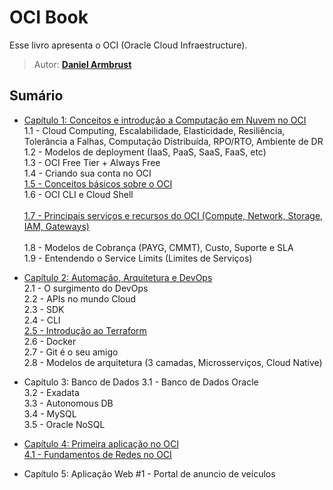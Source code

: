 # OCI Book

Esse livro apresenta o OCI (Oracle Cloud Infraestructure).

> Autor: **[Daniel Armbrust](https://github.com/daniel-armbrust)**

## Sumário

- [Capítulo 1: Conceitos e introdução a Computação em Nuvem no OCI](https://github.com/daniel-armbrust/oci-book/blob/main/chapter-1/README.md) <br>
    1.1 - Cloud Computing, Escalabilidade, Elasticidade, Resiliência, Tolerância a Falhas, Computação Distribuída, RPO/RTO, Ambiente de DR <br>
    1.2 - Modelos de deployment (IaaS, PaaS, SaaS, FaaS, etc) <br>
    1.3 - OCI Free Tier + Always Free <br>
    1.4 - Criando sua conta no OCI <br>
    [1.5 - Conceitos básicos sobre o OCI](https://github.com/daniel-armbrust/oci-book/blob/main/chapter-1/1-5_conceitos-basicos.md) <br>
    1.6 - OCI CLI e Cloud Shell <br>    
    [1.7 - Principais serviços e recursos do OCI (Compute, Network, Storage, IAM, Gateways)](https://github.com/daniel-armbrust/oci-book/blob/main/chapter-1/1-7_principais-servicos-recursos.md) <br>    
    1.8 - Modelos de Cobrança (PAYG, CMMT), Custo, Suporte e SLA <br>
    1.9 - Entendendo o Service Limits (Limites de Serviços) <br>

- [Capítulo 2: Automação, Arquitetura e DevOps](https://github.com/daniel-armbrust/oci-book/blob/main/chapter-2/README.md) <br>
    2.1 - O surgimento do DevOps <br>
    2.2 - APIs no mundo Cloud <br>
    2.3 - SDK <br>
    2.4 - CLI <br>
    [2.5 - Introdução ao Terraform](https://github.com/daniel-armbrust/oci-book/blob/main/chapter-2/2-5_introducao-terraform.md) <br>
    2.6 - Docker <br>
    2.7 - Git é o seu amigo <br>
    2.8 - Modelos de arquitetura (3 camadas, Microsserviços, Cloud Native) <br>

- Capítulo 3: Banco de Dados
    3.1 - Banco de Dados Oracle <br>
    3.2 - Exadata <br>
    3.3 - Autonomous DB <br>
    3.4 - MySQL <br>
    3.5 - Oracle NoSQL <br>

- [Capítulo 4: Primeira aplicação no OCI](https://github.com/daniel-armbrust/oci-book/blob/main/chapter-4/README.md) <br>
    [4.1 - Fundamentos de Redes no OCI](https://github.com/daniel-armbrust/oci-book/blob/main/chapter-4/4-1_fundamentos-redes.md) <br>

- Capítulo 5: Aplicação Web #1 - Portal de anuncio de veículos